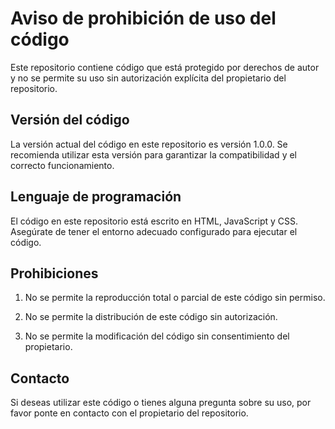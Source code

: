 # Aviso de prohibición de uso del código

Este repositorio contiene código que está protegido por derechos de autor y no se permite su uso sin autorización explícita del propietario del repositorio.

## Versión del código

La versión actual del código en este repositorio es versión 1.0.0. Se recomienda utilizar esta versión para garantizar la compatibilidad y el correcto funcionamiento.

## Lenguaje de programación

El código en este repositorio está escrito en HTML, JavaScript y CSS. Asegúrate de tener el entorno adecuado configurado para ejecutar el código.

## Prohibiciones

1. No se permite la reproducción total o parcial de este código sin permiso.

2. No se permite la distribución de este código sin autorización.

3. No se permite la modificación del código sin consentimiento del propietario.

## Contacto

Si deseas utilizar este código o tienes alguna pregunta sobre su uso, por favor ponte en contacto con el propietario del repositorio.
